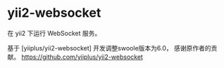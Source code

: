 # yii2-websocket

在 yii2 下运行 WebSocket 服务。

基于 [yiiplus/yii2-websocket] 开发调整swoole版本为6.0， 感谢原作者的贡献。
https://github.com/yiiplus/yii2-websocket